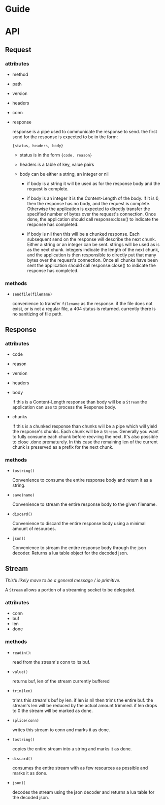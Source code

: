 # Guide


# API

## Request

### attributes

- method
- path
- version
- headers
- conn
- response

    response is a pipe used to communicate the response to send. the first send
    for the response is expected to be in the form:

    `{status, headers, body}`

    - status is in the form `{code, reason}`

    - headers is a table of key, value pairs

    - body can be either a string, an integer or nil

        * if body is a string it will be used as for the response body and the
          request is complete.

        * if body is an integer it is the Content-Length of the body. If it is
          0, then the response has no body, and the request is complete.
          Otherwise the application is expected to directly transfer the
          specified number of bytes over the request's connection. Once done,
          the application should call response:close() to indicate the response
          has completed.

        * if body is nil then this will be a chunked response. Each subsequent
          send on the response will describe the next chunk. Either a string or
          an integer can be sent. strings will be used as is as the next chunk.
          integers indicate the length of the next chunk, and the application
          is then responsible to directly put that many bytes over the
          request's connection. Once all chunks have been sent the application
          should call response:close() to indicate the response has completed.

### methods

- `sendfile(filename)`

    convenience to transfer `filename` as the response. if the file does not
    exist, or is not a regular file, a 404 status is returned. currently there
    is no sanitizing of file path.

## Response

### attributes

- code
- reason
- version
- headers

- body

    If this is a Content-Length response than body will be a `Stream` the
    application can use to process the Response body.

- chunks

    If this is a chunked response than chunks will be a pipe which will yield
    the response's chunks. Each chunk will be a `Stream`. Generally you want to
    fully consume each chunk before recv-ing the next. It's also possible to
    close .done prematurely. In this case the remaining len of the current
    chunk is preserved as a prefix for the next chunk.


### methods

- `tostring()`

    Convenience to consume the entire response body and return it as a string.

- `save(name)`

    Convenience to stream the entire response body to the given filename.

- `discard()`

    Convenience to discard the entire response body using a minimal amount of
    resources.

- `json()`

    Convenience to stream the entire response body through the json decoder.
    Returns a lua table object for the decoded json.


## Stream

*This'll likely move to be a general message / io primitive.*

A `Stream` allows a portion of a streaming socket to be delegated.

### attributes

- conn
- buf
- len
- done

### methods

- `readin()`:

    read from the stream's conn to its buf.

- `value()`

    returns buf, len of the stream currently buffered

- `trim(len)`

    trims this stream's buf by len. if len is nil then trims the entire buf.
    the stream's len will be reduced by the actual amount trimmed. if len drops
    to 0 the stream will be marked as done.

- `splice(conn)`

    writes this stream to conn and marks it as done.

- `tostring()`

    copies the entire stream into a string and marks it as done.

- `discard()`

    consumes the entire stream with as few resources as possible and marks it
    as done.

- `json()`

    decodes the stream using the json decoder and returns a lua table for the
    decoded json.
